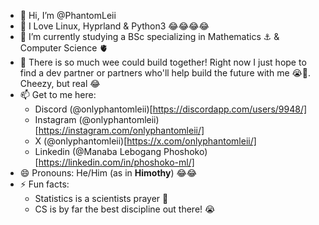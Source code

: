 - 👋 Hi, I’m @PhantomLeii
- 👀 I Love Linux, Hyprland & Python3 😂😂😂😂
- 🌱 I’m currently studying a BSc specializing in Mathematics ⚓ & Computer Science 🫀
- 💞️ There is so much wee could build together! Right now I just hope to find a dev partner or partners who'll help build the future with me 😭💙. Cheezy, but real 😂
- 📫 Get to me here:
  - Discord (@onlyphantomleii)[https://discordapp.com/users/9948/]
  - Instagram (@onlyphantomleii)[https://instagram.com/onlyphantomleii/]
  - X (@onlyphantomleii)[https://x.com/onlyphantomleii/]
  - Linkedin (@Manaba Lebogang Phoshoko)[https://linkedin.com/in/phoshoko-ml/]
- 😄 Pronouns: He/Him (as in **Himothy**) 😂😂
- ⚡ Fun facts:
  - Statistics is a scientists prayer 🌚
  - CS is by far the best discipline out there! 😭

<!---
PhantomLeii/PhantomLeii is a ✨ special ✨ repository because its `README.md` (this file) appears on your GitHub profile.
You can click the Preview link to take a look at your changes.
--->
